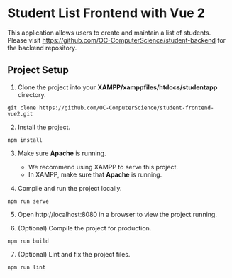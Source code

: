 # Student List Frontend with Vue 2

This application allows users to create and maintain a list of students. Please visit https://github.com/OC-ComputerScience/student-backend for the backend repository.

## Project Setup

1. Clone the project into your **XAMPP/xamppfiles/htdocs/studentapp** directory.

```
git clone https://github.com/OC-ComputerScience/student-frontend-vue2.git
```

2. Install the project.

```
npm install
```

3. Make sure **Apache** is running.

   - We recommend using XAMPP to serve this project.
   - In XAMPP, make sure that **Apache** is running.

4. Compile and run the project locally.

```
npm run serve
```

5. Open http://localhost:8080 in a browser to view the project running.

6. (Optional) Compile the project for production.

```
npm run build
```

7. (Optional) Lint and fix the project files.

```
npm run lint
```

